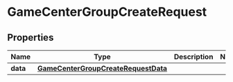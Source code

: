 

# GameCenterGroupCreateRequest


## Properties

| Name | Type | Description | Notes |
|------------ | ------------- | ------------- | -------------|
|**data** | [**GameCenterGroupCreateRequestData**](GameCenterGroupCreateRequestData.md) |  |  |



